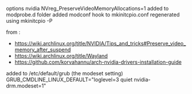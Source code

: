 options nvidia NVreg_PreserveVideoMemoryAllocations=1
added to modprobe.d folder
added modconf hook to mkinitcpio.conf
regenerated using mkinitcpio -P


from : 
- https://wiki.archlinux.org/title/NVIDIA/Tips_and_tricks#Preserve_video_memory_after_suspend
- https://wiki.archlinux.org/title/Wayland
- https://github.com/korvahannu/arch-nvidia-drivers-installation-guide

added to /etc/default/grub (the modeset setting)
GRUB_CMDLINE_LINUX_DEFAULT="loglevel=3 quiet nvidia-drm.modeset=1"


